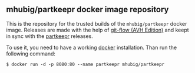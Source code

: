 ## mhubig/partkeepr docker image repository

This is the repository for the trusted builds of the `mhubig/partkeepr` docker
image. Releases are made with the help of [git-flow (AVH Edition)][1] and keept
in sync with the [partkeepr][2] releases.

To use it, you need to have a working [docker][3] installation. Than run the
following command:

    $ docker run -d -p 8080:80 --name partkeepr mhubig/partkeepr

[1]: https://github.com/petervanderdoes/gitflow
[2]: http://www.partkeepr.org
[3]: https://www.docker.io
